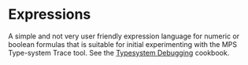 Expressions
===========

A simple and not very user friendly expression language for numeric or boolean formulas that is suitable for initial experimenting with the MPS Type-system Trace tool.
See the [Typesystem Debugging](http://confluence.jetbrains.com/display/MPSD20183/Typesystem+Debugging) cookbook.
